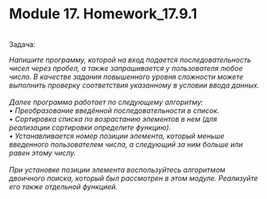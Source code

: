 # Module 17. Homework_17.9.1 <br>
<br>
Задача: <br>

*Напишите программу, которой на вход подается последовательность чисел через пробел, а также запрашивается у пользователя любое число.
В качестве задания повышенного уровня сложности можете выполнить проверку соответствия указанному в условии ввода данных.* <br>
<br>
*Далее программа работает по следующему алгоритму:<br>
• Преобразование введённой последовательности в список.<br>
• Сортировка списка по возрастанию элементов в нем (для реализации сортировки определите функцию).<br>
• Устанавливается номер позиции элемента, который меньше введенного пользователем числа, а следующий за ним больше или равен этому числу.*<br>
<br>
*При установке позиции элемента воспользуйтесь алгоритмом двоичного поиска, который был рассмотрен в этом модуле. Реализуйте его также отдельной функцией.*
